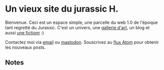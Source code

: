 # Un vieux site du jurassic H.
Bienvenue. Ceci est un espace simple, une parcelle du web 1.0 de l'époque tant regretté du Jurassic. C'est un univers, une [gallerie d'art](my-little-art.html), un blog et aussi [une fictionr](le-monde-de-demain.html) :)

Contactez moi via <a href="mailto:eric chez jurassi.ch" rel="me">email</a> ou <a href="https://infosec.exchange/@nap" rel="me">mastodon</a>. Souscrivez au [flux Atom](atom.xml) pour obtenir les nouveaux posts.

## Notes

